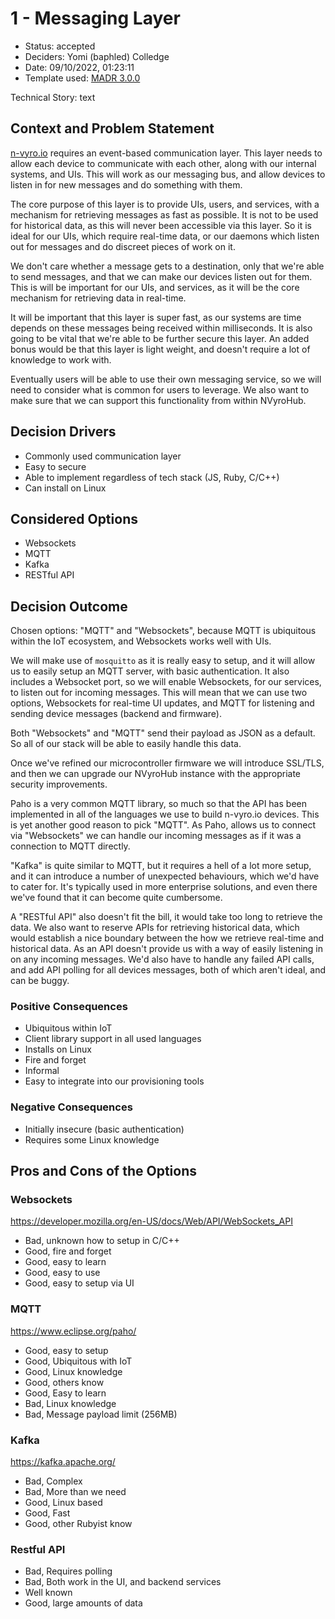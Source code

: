# 1 - Messaging Layer

* Status: accepted <!-- optional -->
* Deciders: Yomi (baphled) Colledge <!-- optional -->
* Date: 09/10/2022, 01:23:11 <!-- optional -->
* Template used: [MADR 3.0.0](https://adr.github.io/madr/) <!-- optional -->

Technical Story: text <!-- optional -->

## Context and Problem Statement

[n-vyro.io](https://n-vyro.io) requires an event-based communication layer.
This layer needs to allow each device to communicate with each other, along
with our internal systems, and UIs. This will work as our messaging bus, and
allow devices to listen in for new messages and do something with them.

The core purpose of this layer is to provide UIs, users, and services, with a
mechanism for retrieving messages as fast as possible. It is not to be used for
historical data, as this will never been accessible via this layer. So it is
ideal for our UIs, which require real-time data, or our daemons which listen
out for messages and do discreet pieces of work on it.

We don't care whether a message gets to a destination, only that we're able to
send messages, and that we can make our devices listen out for them. This is
will be important for our UIs, and services, as it will be the core mechanism
for retrieving data in real-time.

It will be important that this layer is super fast, as our systems are time
depends on these messages being received within milliseconds. It is also going
to be vital that we're able to be further secure this layer. An added bonus
would be that this layer is light weight, and doesn't require a lot of
knowledge to work with.

Eventually users will be able to use their own messaging service, so we will
need to consider what is common for users to leverage. We also want to make
sure that we can support this functionality from within NVyroHub.

## Decision Drivers <!-- optional -->

* Commonly used communication layer
* Easy to secure
* Able to implement regardless of tech stack (JS, Ruby, C/C++)
* Can install on Linux

## Considered Options

* Websockets
* MQTT
* Kafka
* RESTful API

## Decision Outcome

Chosen options: "MQTT" and "Websockets", because MQTT is ubiquitous within the
IoT ecosystem, and Websockets works well with UIs.

We will make use of `mosquitto` as it is really easy to setup, and it will
allow us to easily setup an MQTT server, with basic authentication. It also
includes a Websocket port, so we will enable Websockets, for our services, to
listen out for incoming messages. This will mean that we can use two options,
Websockets for real-time UI updates, and MQTT for listening and sending device
messages (backend and firmware).

Both "Websockets" and "MQTT" send their payload as JSON as a default. So all of
our stack will be able to easily handle this data.

Once we've refined our microcontroller firmware we will introduce SSL/TLS, and
then we can upgrade our NVyroHub instance with the appropriate security
improvements.

Paho is a very common MQTT library, so much so that the API has been
implemented in all of the languages we use to build n-vyro.io devices. This is
yet another good reason to pick "MQTT". As Paho, allows us to connect via
"Websockets" we can handle our incoming messages as if it was a connection to
MQTT directly.

"Kafka" is quite similar to MQTT, but it requires a hell of a lot more setup,
and it can introduce a number of unexpected behaviours, which we'd have to
cater for. It's typically used in more enterprise solutions, and even there
we've found that it can become quite cumbersome.

A "RESTful API" also doesn't fit the bill, it would take too long to retrieve
the data. We also want to reserve APIs for retrieving historical data, which
would establish a nice boundary between the how we retrieve real-time and
historical data. As an API doesn't provide us with a way of easily listening in
on any incoming messages. We'd also have to handle any failed API calls, and
add API polling for all devices messages, both of which aren't ideal, and can
be buggy.

### Positive Consequences <!-- optional -->

* Ubiquitous within IoT
* Client library support in all used languages
* Installs on Linux
* Fire and forget
* Informal
* Easy to integrate into our provisioning tools

### Negative Consequences <!-- optional -->

* Initially insecure (basic authentication)
* Requires some Linux knowledge

## Pros and Cons of the Options <!-- optional -->

### Websockets

https://developer.mozilla.org/en-US/docs/Web/API/WebSockets_API

* Bad, unknown how to setup in C/C++
* Good, fire and forget
* Good, easy to learn
* Good, easy to use
* Good, easy to setup via UI

### MQTT

https://www.eclipse.org/paho/

* Good, easy to setup
* Good, Ubiquitous with IoT
* Good, Linux knowledge
* Good, others know
* Good, Easy to learn
* Bad, Linux knowledge
* Bad, Message payload limit (256MB)

### Kafka

https://kafka.apache.org/

* Bad, Complex
* Bad, More than we need
* Good, Linux based
* Good, Fast
* Good, other Rubyist know

### Restful API

* Bad, Requires polling
* Bad, Both work in the UI, and backend services
* Well known
* Good, large amounts of data

<!-- markdownlint-disable-file MD013 -->